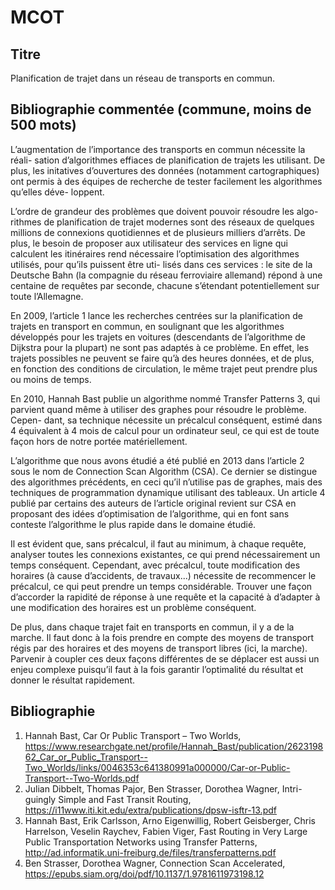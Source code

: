 # MCOT
## Titre

Planification de trajet dans un réseau de transports en commun.

## Bibliographie commentée (commune, moins de 500 mots)

L’augmentation de l’importance des transports en commun nécessite la réali-
sation d’algorithmes effiaces de planification de trajets les utilisant. De plus, les
initatives d’ouvertures des données (notamment cartographiques) ont permis
à des équipes de recherche de tester facilement les algorithmes qu’elles déve-
loppent.

L’ordre de grandeur des problèmes que doivent pouvoir résoudre les algo-
rithmes de planification de trajet modernes sont des réseaux de quelques millions
de connexions quotidiennes et de plusieurs milliers d’arrêts. De plus, le besoin
de proposer aux utilisateur des services en ligne qui calculent les itinéraires rend
nécessaire l’optimisation des algorithmes utilisés, pour qu’ils puissent être uti-
lisés dans ces services : le site de la Deutsche Bahn (la compagnie du réseau
ferroviaire allemand) répond à une centaine de requêtes par seconde, chacune
s’étendant potentiellement sur toute l’Allemagne.

En 2009, l’article 1 lance les recherches centrées sur la planification de trajets
en transport en commun, en soulignant que les algorithmes développés pour les
trajets en voitures (descendants de l’algorithme de Dijkstra pour la plupart) ne
sont pas adaptés à ce problème. En effet, les trajets possibles ne peuvent se faire
qu’à des heures données, et de plus, en fonction des conditions de circulation,
le même trajet peut prendre plus ou moins de temps.

En 2010, Hannah Bast publie un algorithme nommé Transfer Patterns 3, qui
parvient quand même à utiliser des graphes pour résoudre le problème. Cepen-
dant, sa technique nécessite un précalcul conséquent, estimé dans 4 équivalent
à 4 mois de calcul pour un ordinateur seul, ce qui est de toute façon hors de
notre portée matériellement.

L’algorithme que nous avons étudié a été publié en 2013 dans l’article 2
sous le nom de Connection Scan Algorithm (CSA). Ce dernier se distingue des
algorithmes précédents, en ceci qu’il n’utilise pas de graphes, mais des techniques
de programmation dynamique utilisant des tableaux. Un article 4 publié par
certains des auteurs de l’article original revient sur CSA en proposant des idées
d’optimisation de l’algorithme, qui en font sans conteste l’algorithme le plus
rapide dans le domaine étudié.

Il est évident que, sans précalcul, il faut au minimum, à chaque requête,
analyser toutes les connexions existantes, ce qui prend nécessairement un temps
conséquent. Cependant, avec précalcul, toute modification des horaires (à cause
d’accidents, de travaux...) nécessite de recommencer le précalcul, ce qui peut
prendre un temps considérable. Trouver une façon d’accorder la rapidité de
réponse à une requête et la capacité à d’adapter à une modification des horaires
est un problème conséquent.

De plus, dans chaque trajet fait en transports en commun, il y a de la marche.
Il faut donc à la fois prendre en compte des moyens de transport régis par des
horaires et des moyens de transport libres (ici, la marche). Parvenir à coupler
ces deux façons différentes de se déplacer est aussi un enjeu complexe puisqu’il
faut à la fois garantir l’optimalité du résultat et donner le résultat rapidement.

## Bibliographie

1. Hannah Bast, Car Or Public Transport – Two Worlds, https://www.researchgate.net/profile/Hannah_Bast/publication/262319862_Car_or_Public_Transport--Two_Worlds/links/0046353c641380991a000000/Car-or-Public-Transport--Two-Worlds.pdf
2. Julian Dibbelt, Thomas Pajor, Ben Strasser, Dorothea Wagner, Intri-guingly Simple and Fast Transit Routing, https://i11www.iti.kit.edu/extra/publications/dpsw-isftr-13.pdf
3. Hannah Bast, Erik Carlsson, Arno Eigenwillig, Robert Geisberger, Chris
Harrelson, Veselin Raychev, Fabien Viger, Fast Routing in Very Large
Public Transportation Networks using Transfer Patterns, http://ad.informatik.uni-freiburg.de/files/transferpatterns.pdf
4. Ben Strasser, Dorothea Wagner, Connection Scan Accelerated, https://epubs.siam.org/doi/pdf/10.1137/1.9781611973198.12
